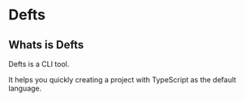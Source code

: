 # Defts

## Whats is Defts

Defts is a CLI tool.

It helps you quickly creating a project with TypeScript as the default language.

